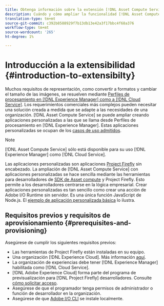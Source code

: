 ```yaml
---
title: Obtenga información sobre la extensión [!DNL Asset Compute Service].
description: Cuándo y cómo ampliar la funcionalidad [!DNL Asset Compute Service] para realizar el procesamiento personalizado de recursos.
translation-type: tm+mt
source-git-commit: c392b8588929f7b13db13e42a3f17bbc4f68a376
workflow-type: tm+mt
source-wordcount: '265'
ht-degree: 1%

---
```



# Introducción a la extensibilidad {#introduction-to-extensibilty}

Muchos requisitos de representación, como convertir a formatos y cambiar el tamaño de las imágenes, se resuelven mediante [Perfiles de procesamiento en [!DNL Experience Manager] como a [!DNL Cloud Service]](https://experienceleague.adobe.com/docs/experience-manager-cloud-service/assets/asset-microservices-overview.html). Los requerimientos comerciales más complejos pueden necesitar una solución creada a medida que se adapte a las necesidades de una organización. [!DNL Asset Compute Service] se puede ampliar creando aplicaciones personalizadas a las que se llama desde Perfiles de procesamiento en  [!DNL Experience Manager]. Estas aplicaciones personalizadas se ocupan de los [casos de uso admitidos](https://experienceleague.adobe.com/docs/experience-manager-cloud-service/assets/manage/asset-microservices-configure-and-use.html).

>[!NOTE]
>
>[!DNL Asset Compute Service] sólo está disponible para su uso  [!DNL Experience Manager] como  [!DNL Cloud Service].

Las aplicaciones personalizadas son aplicaciones [Project Firefly](https://github.com/AdobeDocs/project-firefly) sin encabezado. La ampliación de [!DNL Asset Compute Service] con aplicaciones personalizadas se hace sencilla mediante las herramientas para desarrolladores de [SDK de Asset compute](https://github.com/adobe/asset-compute-sdk) y Project Firefly. Esto permite a los desarrolladores centrarse en la lógica empresarial. Crear aplicaciones personalizadas es tan sencillo como crear una acción de Adobe I/O Runtime sin servidor. Es una única función JavaScript de Node.js. El [ejemplo de aplicación personalizada básica](https://github.com/adobe/asset-compute-example-workers/blob/master/projects/worker-basic/worker-basic.js) lo ilustra.

## Requisitos previos y requisitos de aprovisionamiento {#prerequisites-and-provisioning}

Asegúrese de cumplir los siguientes requisitos previos:

* Las herramientas de Project Firefly están instaladas en su equipo.
* Una organización [!DNL Experience Cloud]. Más información [aquí](https://github.com/AdobeDocs/project-firefly/blob/master/getting_started/setup.md#acquire-access-and-credentials).
* La organización de experiencias debe tener [!DNL Experience Manager] habilitada como [!DNL Cloud Service].
* [!DNL Adobe Experience Cloud] forma parte del programa de previsualización para  [!DNL Project Firefly] desarrolladores. Consulte [cómo solicitar acceso](https://github.com/AdobeDocs/project-firefly/blob/master/overview/getting_access.md).
* Asegúrese de que el programador tenga permisos de administrador o función de desarrollador en la organización.
* Asegúrese de que [Adobe I/O CLI](https://github.com/adobe/aio-cli) se instale localmente.

<!-- TBD for later:

* What all accesses and licenses are required?
* What all permissions are required to create, debug, and deploy custom applications?
* How do developers get access and provision the required apps?
* What is repository management?
* Anything on security and data transfer?
* What about handling personal or sensitive information?
* Custom application SLA is dependent on SLAs of various services it depends on.
* Document how the devs can get to know the KPIs of their custom applications. The KPIs are dependent on the performance at Adobe's side, amongst other things.
-->
